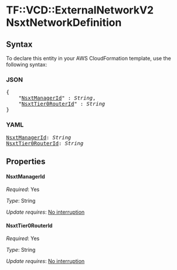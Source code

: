 # TF::VCD::ExternalNetworkV2 NsxtNetworkDefinition

## Syntax

To declare this entity in your AWS CloudFormation template, use the following syntax:

### JSON

<pre>
{
    "<a href="#nsxtmanagerid" title="NsxtManagerId">NsxtManagerId</a>" : <i>String</i>,
    "<a href="#nsxttier0routerid" title="NsxtTier0RouterId">NsxtTier0RouterId</a>" : <i>String</i>
}
</pre>

### YAML

<pre>
<a href="#nsxtmanagerid" title="NsxtManagerId">NsxtManagerId</a>: <i>String</i>
<a href="#nsxttier0routerid" title="NsxtTier0RouterId">NsxtTier0RouterId</a>: <i>String</i>
</pre>

## Properties

#### NsxtManagerId

_Required_: Yes

_Type_: String

_Update requires_: [No interruption](https://docs.aws.amazon.com/AWSCloudFormation/latest/UserGuide/using-cfn-updating-stacks-update-behaviors.html#update-no-interrupt)

#### NsxtTier0RouterId

_Required_: Yes

_Type_: String

_Update requires_: [No interruption](https://docs.aws.amazon.com/AWSCloudFormation/latest/UserGuide/using-cfn-updating-stacks-update-behaviors.html#update-no-interrupt)


